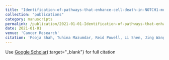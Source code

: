 ```yaml
---
title: "Identification-of-pathways-that-enhance-cell-death-in-NOTCH1-mutant-HNSCC"
collection: "publications"
category: manuscripts
permalink: /publication/2021-01-01-Identification-of-pathways-that-enhance-cell-death-in-NOTCH1-mutant-HNSCC
date: 2021-01-01
venue: 'Cancer Research'
citation: 'Pooja Shah, Tuhina Mazumdar, Reid Powell, Li Shen, Jing Wang, Clifford Stephen, Mitchell Frederick, Faye Johnson. &quot;Identification-of-pathways-that-enhance-cell-death-in-NOTCH1-mutant-HNSCC.&quot; Cancer Research, 2021.'
---
```


Use [Google Scholar](https://scholar.google.com/scholar?q=Identification+of+pathways+that+enhance+cell+death+in+NOTCH1+mutant+HNSCC){:target="_blank"} for full citation